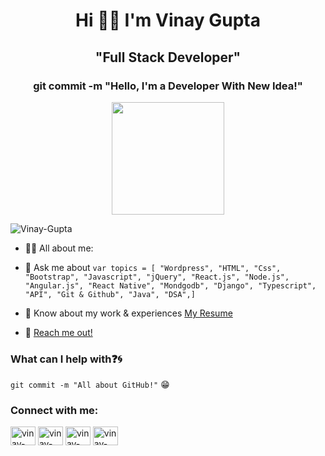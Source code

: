 <h1 align="center">Hi 👋🏻 I'm Vinay Gupta</h1>

<h2 align="center">"Full Stack Developer"</h2>

<h3 align="center">git commit -m "Hello, I'm a Developer With New Idea!"</h3>

 <p align="center"><img src="https://avatars.githubusercontent.com/u/97550931?s=400&u=0e883df8d8f2d903ed1dc84216bb5095bfad08b4&v=4" width=180 Height=180 ></p>

<p align="left"> <img src="https://komarev.com/ghpvc/?username=vinaygupta24&label=Profile%20views&color=0e75b6&style=flat" alt="Vinay-Gupta" /> </p>

- 👨‍💻 All about me:

- 💬 Ask me about ``` var topics = [ "Wordpress", "HTML", "Css", "Bootstrap", "Javascript", "jQuery", "React.js", "Node.js", "Angular.js", "React Native", "Mondgodb", "Django", "Typescript", "API", "Git & Github", "Java", "DSA",] ```

- 📄 Know about my work & experiences [My Resume](https://drive.google.com/drive/folders/1EHy2DozX9eJq5JM8NdKHNL8P2Pr2a8uQ)
- 📧 [Reach me out!](mailto:guptavinay0289@gmail.com)

### What can I help with:question::cyclone:
<code>git commit -m "All about GitHub!"</code> :grin:

<h3 align="left">Connect with me:</h3>
<p align="left">
<a href="https://www.linkedin.com/in/vinaygupta24/" target="blank"><img align="center" src="https://raw.githubusercontent.com/rahuldkjain/github-profile-readme-generator/master/src/images/icons/Social/linked-in-alt.svg" alt="vinay-gupta" height="30" width="40" /></a>
<a href="https://github.com/vinaygupta24/vinaygupta24" target="blank"><img align="center" src="https://raw.githubusercontent.com/rahuldkjain/github-profile-readme-generator/master/src/images/icons/Social/github.svg" alt="vinay-gupta" height="30" width="40" /></a>
<a href="https://twitter.com/vinaygupta24_" target="blank"><img align="center" src="https://raw.githubusercontent.com/rahuldkjain/github-profile-readme-generator/master/src/images/icons/Social/twitter.svg" alt="vinay-gupta" height="30" width="40" /></a>
<a href="https://www.instagram.com/vinaygupta24_/" target="blank"><img align="center" src="https://raw.githubusercontent.com/rahuldkjain/github-profile-readme-generator/master/src/images/icons/Social/instagram.svg" alt="vinay-gupta" height="30" width="40" /></a>
</p>
